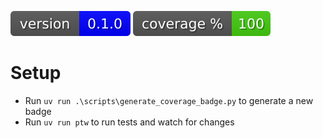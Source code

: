 ![release](./images/version_badge.svg) ![Coverage Status](./images/coverage_badge.svg) 

# Setup
- Run ```uv run .\scripts\generate_coverage_badge.py``` to generate a new badge
- Run ```uv run ptw``` to run tests and watch for changes